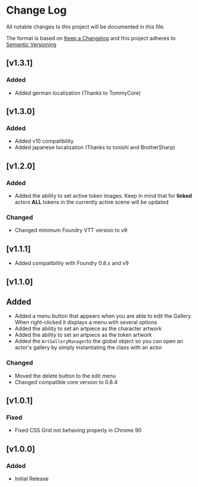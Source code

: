 # Change Log

All notable changes to this project will be documented in this file.

The format is based on [Keep a Changelog](http://keepachangelog.com/) and this project adheres to [Semantic Versioning](http://semver.org/)

<!--
## [Unreleased]

### Added

### Changed

### Deprecated

### Removed

### Fixed

### Security
-->

## [v1.3.1]

### Added

- Added german localization (Thanks to TommyCore)

## [v1.3.0]

### Added

- Added v10 compatibility
- Added japanese localization (Thanks to tonishi and BrotherSharp)

## [v1.2.0]

### Added

- Added the ability to set active token images. Keep in mind that for **linked** actors **ALL** tokens in the currently active scene will be updated

### Changed

- Changed minimum Foundry VTT version to v9

## [v1.1.1]

- Added compatibility with Foundry 0.8.x and v9

## [v1.1.0]

## Added

- Added a menu button that appears when you are able to edit the Gallery. When right-clicked it displays a menu with several options
- Added the ability to set an artpiece as the character artwork
- Added the ability to set an artpiece as the token artwork
- Added the `ArtGalleryManager`to the global object so you can open an actor's gallery by simply instantiating the class with an actor

### Changed

- Moved the delete button to the edit menu
- Changed compatible core version to 0.8.4

## [v1.0.1]

### Fixed

- Fixed CSS Grid not behaving properly in Chrome 90

## [v1.0.0]

### Added

- Initial Release
